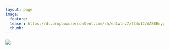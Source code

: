 ```yaml
---
layout: page
image:
  feature:
  teaser: https://dl.dropboxusercontent.com/sh/ea1wtnz7z734o12/AAB8Enyp3DiMO_5FKAdVIes2a/mikin-kuvat/2/DSC26152-245px.jpg
  thumb:
---
```


[![](https://dl.dropboxusercontent.com/sh/ea1wtnz7z734o12/AABqAy___SPyEM40zCfimjOfa/mikin-kuvat/2/DSC26152-800px.jpg)](https://dl.dropboxusercontent.com/sh/ea1wtnz7z734o12/AACHX3Gyw8l5YcwpyHNFnVmDa/mikin-kuvat/2/DSC26152.jpg)
